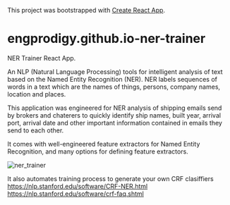 This project was bootstrapped with [Create React App](https://github.com/facebookincubator/create-react-app).


# engprodigy.github.io-ner-trainer
NER Trainer React App.


An NLP (Natural Language Processing) tools for intelligent analysis of text based on the Named Entity Recognition (NER). NER labels sequences of words in a text which are the names of things, persons, company names, location and places. 

This application was engineered for NER analysis of shipping emails send by brokers and chaterers to quickly identify ship names, built year, arrival port, arrival date and other important information contained in emails they send to each other.


It comes with well-engineered feature extractors for Named Entity Recognition, and many options for defining feature extractors.

![ner_trainer](https://user-images.githubusercontent.com/1181072/51521552-31d34d00-1e27-11e9-8aa8-ec27f778ea58.png)

It also automates training process to generate your own CRF clasiffiers
https://nlp.stanford.edu/software/CRF-NER.html
https://nlp.stanford.edu/software/crf-faq.shtml
